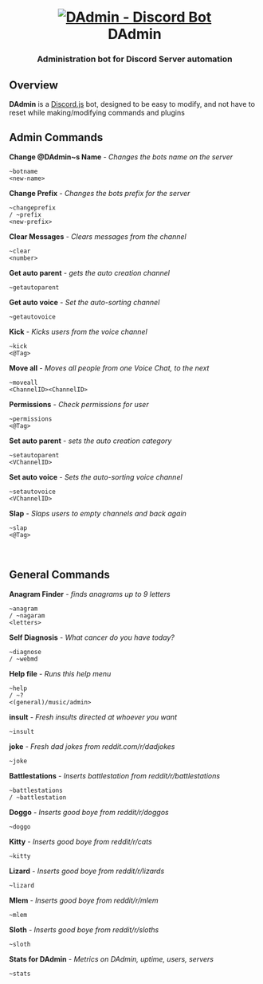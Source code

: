 <h1 align="center">
  <br>
  <a href="https://github.com/litruv/DAdmin/"><img src="http://litruv.com/resources/dadmin.jpg" alt="DAdmin - Discord Bot"></a>
  <br>
  DAdmin
  <br>
</h1>
<h3 align="center">
Administration bot for Discord  Server automation
</h3>

Overview
-----
**DAdmin** is a [Discord.js](https://discord.js.org/) bot, designed to be easy to modify, and not have to reset while making/modifying commands and plugins


<h2>Admin Commands</h2>

<strong>Change <span tabindex="0" class="mention wrapperHover-1GktnT wrapper-3WhCwL" role="button">@DAdmin</span>~s Name</strong> - <em>Changes the bots name on the server</em> 
     <pre><code class="scrollbarGhost-2F9Zj2 scrollbar-3dvm_9 hljs apache">~<span class="hljs-attribute">botname</span> 
<span class="hljs-section">&lt;new-name&gt;</span></code></pre>
<strong>Change Prefix</strong> - <em>Changes the bots prefix for the server</em> 
     <pre><code class="scrollbarGhost-2F9Zj2 scrollbar-3dvm_9 hljs apache">~<span class="hljs-attribute">changeprefix</span> / ~prefix 
<span class="hljs-section">&lt;new-prefix&gt;</span></code></pre>
<strong>Clear Messages</strong> - <em>Clears messages from the channel</em> 
     <pre><code class="scrollbarGhost-2F9Zj2 scrollbar-3dvm_9 hljs apache">~<span class="hljs-attribute">clear</span> 
<span class="hljs-section">&lt;number&gt;</span></code></pre>
<strong>Get auto parent</strong> - <em>gets the auto creation channel</em> 
     <pre><code class="scrollbarGhost-2F9Zj2 scrollbar-3dvm_9 hljs apache">~<span class="hljs-attribute">getautoparent</span> </code></pre>
<strong>Get auto voice</strong> - <em>Set the auto-sorting channel</em> 
     <pre><code class="scrollbarGhost-2F9Zj2 scrollbar-3dvm_9 hljs apache">~<span class="hljs-attribute">getautovoice</span> </code></pre>
<strong>Kick</strong> - <em>Kicks users from the voice channel</em> 
     <pre><code class="scrollbarGhost-2F9Zj2 scrollbar-3dvm_9 hljs apache">~<span class="hljs-attribute">kick</span> 
<span class="hljs-section">&lt;@Tag&gt;</span></code></pre>
<strong>Move all</strong> - <em>Moves all people from one Voice Chat, to the next</em> 
     <pre><code class="scrollbarGhost-2F9Zj2 scrollbar-3dvm_9 hljs apache">~<span class="hljs-attribute">moveall</span> 
<span class="hljs-section">&lt;ChannelID&gt;</span><span class="hljs-section">&lt;ChannelID&gt;</span></code></pre>
<strong>Permissions</strong> - <em>Check permissions for user</em> 
     <pre><code class="scrollbarGhost-2F9Zj2 scrollbar-3dvm_9 hljs apache">~<span class="hljs-attribute">permissions</span> 
<span class="hljs-section">&lt;@Tag&gt;</span></code></pre>
<strong>Set auto parent</strong> - <em>sets the auto creation category</em> 
     <pre><code class="scrollbarGhost-2F9Zj2 scrollbar-3dvm_9 hljs apache">~<span class="hljs-attribute">setautoparent</span> 
<span class="hljs-section">&lt;VChannelID&gt;</span></code></pre>
<strong>Set auto voice</strong> - <em>Sets the auto-sorting voice channel</em> 
     <pre><code class="scrollbarGhost-2F9Zj2 scrollbar-3dvm_9 hljs apache">~<span class="hljs-attribute">setautovoice</span> 
<span class="hljs-section">&lt;VChannelID&gt;</span></code></pre>
<strong>Slap</strong> - <em>Slaps users to empty channels and back again</em> 
     <pre><code class="scrollbarGhost-2F9Zj2 scrollbar-3dvm_9 hljs apache">~<span class="hljs-attribute">slap</span> 
<span class="hljs-section">&lt;@Tag&gt;</span></code></pre>

  <br>
<h2>General Commands</h2>

<strong>Anagram Finder</strong> - <em>finds anagrams up to 9 letters</em> 
     <pre><code class="scrollbarGhost-2F9Zj2 scrollbar-3dvm_9 hljs apache">~<span class="hljs-attribute">anagram</span> / ~nagaram 
<span class="hljs-section">&lt;letters&gt;</span></code></pre>
<strong>Self Diagnosis</strong> - <em>What cancer do you have today?</em> 
     <pre><code class="scrollbarGhost-2F9Zj2 scrollbar-3dvm_9 hljs apache">~<span class="hljs-attribute">diagnose</span> / ~webmd </code></pre>
<strong>Help file</strong> - <em>Runs this help menu</em> 
     <pre><code class="scrollbarGhost-2F9Zj2 scrollbar-3dvm_9 hljs apache">~<span class="hljs-attribute">help</span> / ~? 
<span class="hljs-section">&lt;(general)/music/admin&gt;</span></code></pre>
<strong>insult</strong> - <em>Fresh insults directed at whoever you want</em> 
     <pre><code class="scrollbarGhost-2F9Zj2 scrollbar-3dvm_9 hljs apache">~<span class="hljs-attribute">insult</span> </code></pre>
<strong>joke</strong> - <em>Fresh dad jokes from reddit.com/r/dadjokes</em> 
     <pre><code class="scrollbarGhost-2F9Zj2 scrollbar-3dvm_9 hljs apache">~<span class="hljs-attribute">joke</span> </code></pre>
<strong>Battlestations</strong> - <em>Inserts battlestation from reddit/r/battlestations</em> 
     <pre><code class="scrollbarGhost-2F9Zj2 scrollbar-3dvm_9 hljs apache">~<span class="hljs-attribute">battlestations</span> / ~battlestation </code></pre>
<strong>Doggo</strong> - <em>Inserts good boye from reddit/r/doggos</em> 
     <pre><code class="scrollbarGhost-2F9Zj2 scrollbar-3dvm_9 hljs apache">~<span class="hljs-attribute">doggo</span> </code></pre>
<strong>Kitty</strong> - <em>Inserts good boye from reddit/r/cats</em> 
     <pre><code class="scrollbarGhost-2F9Zj2 scrollbar-3dvm_9 hljs apache">~<span class="hljs-attribute">kitty</span> </code></pre>
<strong>Lizard</strong> - <em>Inserts good boye from reddit/r/lizards</em> 
     <pre><code class="scrollbarGhost-2F9Zj2 scrollbar-3dvm_9 hljs apache">~<span class="hljs-attribute">lizard</span> </code></pre>
<strong>Mlem</strong> - <em>Inserts good boye from reddit/r/mlem</em> 
     <pre><code class="scrollbarGhost-2F9Zj2 scrollbar-3dvm_9 hljs apache">~<span class="hljs-attribute">mlem</span> </code></pre>
<strong>Sloth</strong> - <em>Inserts good boye from reddit/r/sloths</em> 
     <pre><code class="scrollbarGhost-2F9Zj2 scrollbar-3dvm_9 hljs apache">~<span class="hljs-attribute">sloth</span> </code></pre>
<strong>Stats for DAdmin</strong> - <em>Metrics on DAdmin, uptime, users, servers</em> 
     <pre><code class="scrollbarGhost-2F9Zj2 scrollbar-3dvm_9 hljs apache">~<span class="hljs-attribute">stats</span> </code></pre>